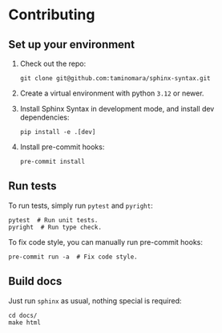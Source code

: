 # Contributing

## Set up your environment

1. Check out the repo:

   ```shell
   git clone git@github.com:taminomara/sphinx-syntax.git
   ```

2. Create a virtual environment with python `3.12` or newer.

3. Install Sphinx Syntax in development mode, and install dev dependencies:

   ```shell
   pip install -e .[dev]
   ```

4. Install pre-commit hooks:

   ```shell
   pre-commit install
   ```

## Run tests

To run tests, simply run `pytest` and `pyright`:

```shell
pytest  # Run unit tests.
pyright  # Run type check.
```

To fix code style, you can manually run pre-commit hooks:

```shell
pre-commit run -a  # Fix code style.
```


## Build docs

Just run `sphinx` as usual, nothing special is required:

```shell
cd docs/
make html
```
